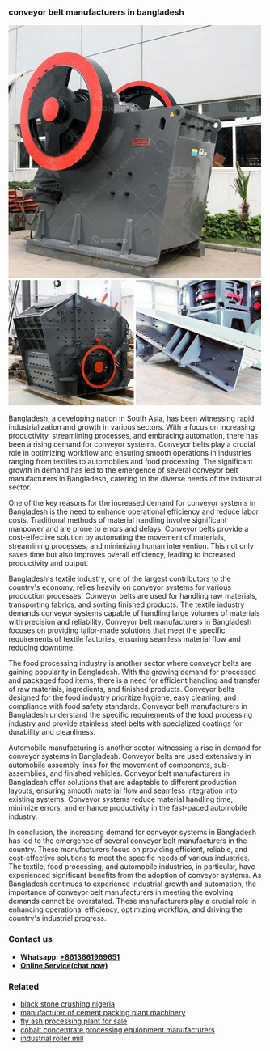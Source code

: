 <h3>conveyor belt manufacturers in bangladesh</h3><img src='1706768004.jpg' alt=''><p>Bangladesh, a developing nation in South Asia, has been witnessing rapid industrialization and growth in various sectors. With a focus on increasing productivity, streamlining processes, and embracing automation, there has been a rising demand for conveyor systems. Conveyor belts play a crucial role in optimizing workflow and ensuring smooth operations in industries ranging from textiles to automobiles and food processing. The significant growth in demand has led to the emergence of several conveyor belt manufacturers in Bangladesh, catering to the diverse needs of the industrial sector.</p><p>One of the key reasons for the increased demand for conveyor systems in Bangladesh is the need to enhance operational efficiency and reduce labor costs. Traditional methods of material handling involve significant manpower and are prone to errors and delays. Conveyor belts provide a cost-effective solution by automating the movement of materials, streamlining processes, and minimizing human intervention. This not only saves time but also improves overall efficiency, leading to increased productivity and output.</p><p>Bangladesh's textile industry, one of the largest contributors to the country's economy, relies heavily on conveyor systems for various production processes. Conveyor belts are used for handling raw materials, transporting fabrics, and sorting finished products. The textile industry demands conveyor systems capable of handling large volumes of materials with precision and reliability. Conveyor belt manufacturers in Bangladesh focuses on providing tailor-made solutions that meet the specific requirements of textile factories, ensuring seamless material flow and reducing downtime.</p><p>The food processing industry is another sector where conveyor belts are gaining popularity in Bangladesh. With the growing demand for processed and packaged food items, there is a need for efficient handling and transfer of raw materials, ingredients, and finished products. Conveyor belts designed for the food industry prioritize hygiene, easy cleaning, and compliance with food safety standards. Conveyor belt manufacturers in Bangladesh understand the specific requirements of the food processing industry and provide stainless steel belts with specialized coatings for durability and cleanliness.</p><p>Automobile manufacturing is another sector witnessing a rise in demand for conveyor systems in Bangladesh. Conveyor belts are used extensively in automobile assembly lines for the movement of components, sub-assemblies, and finished vehicles. Conveyor belt manufacturers in Bangladesh offer solutions that are adaptable to different production layouts, ensuring smooth material flow and seamless integration into existing systems. Conveyor systems reduce material handling time, minimize errors, and enhance productivity in the fast-paced automobile industry.</p><p>In conclusion, the increasing demand for conveyor systems in Bangladesh has led to the emergence of several conveyor belt manufacturers in the country. These manufacturers focus on providing efficient, reliable, and cost-effective solutions to meet the specific needs of various industries. The textile, food processing, and automobile industries, in particular, have experienced significant benefits from the adoption of conveyor systems. As Bangladesh continues to experience industrial growth and automation, the importance of conveyor belt manufacturers in meeting the evolving demands cannot be overstated. These manufacturers play a crucial role in enhancing operational efficiency, optimizing workflow, and driving the country's industrial progress.</p><h3>Contact us</h3><ul><li><strong>Whatsapp:&nbsp;<a href="https://wa.me/8613661969651">+8613661969651</a></strong></li><li><a href="https://swt.shibang-china.com/?git&amp;zhl&amp;conveyor belt manufacturers in bangladesh"><strong>Online Service(chat now)</strong></a></li></ul><h3>Related</h3><ul><li><a href='black stone crushing nigeria.md'>black stone crushing nigeria</a></li><li><a href='manufacturer of cement packing plant machinery.md'>manufacturer of cement packing plant machinery</a></li><li><a href='fly ash processing plant for sale.md'>fly ash processing plant for sale</a></li><li><a href='cobalt concentrate processing equiopment manufacturers.md'>cobalt concentrate processing equiopment manufacturers</a></li><li><a href='industrial roller mill.md'>industrial roller mill</a></li></ul>